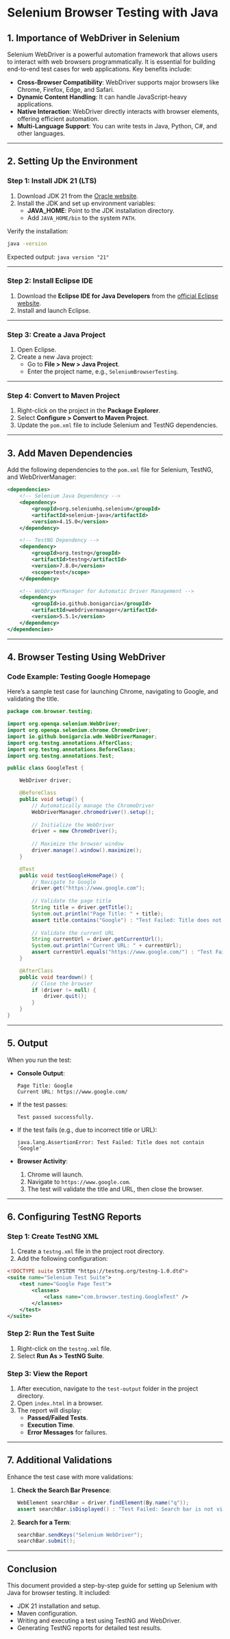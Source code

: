 
# Selenium Browser Testing with Java

## **1. Importance of WebDriver in Selenium**

Selenium WebDriver is a powerful automation framework that allows users to interact with web browsers programmatically. It is essential for building end-to-end test cases for web applications. Key benefits include:

- **Cross-Browser Compatibility**: WebDriver supports major browsers like Chrome, Firefox, Edge, and Safari.
- **Dynamic Content Handling**: It can handle JavaScript-heavy applications.
- **Native Interaction**: WebDriver directly interacts with browser elements, offering efficient automation.
- **Multi-Language Support**: You can write tests in Java, Python, C#, and other languages.

---

## **2. Setting Up the Environment**

### **Step 1: Install JDK 21 (LTS)**
1. Download JDK 21 from the [Oracle website](https://www.oracle.com/java/technologies/javase-downloads.html).
2. Install the JDK and set up environment variables:
   - **JAVA_HOME**: Point to the JDK installation directory.
   - Add `JAVA_HOME/bin` to the system `PATH`.

Verify the installation:
```bash
java -version
```
Expected output: `java version "21"`

---

### **Step 2: Install Eclipse IDE**
1. Download the **Eclipse IDE for Java Developers** from the [official Eclipse website](https://www.eclipse.org/downloads/).
2. Install and launch Eclipse.

---

### **Step 3: Create a Java Project**
1. Open Eclipse.
2. Create a new Java project:
   - Go to **File > New > Java Project**.
   - Enter the project name, e.g., `SeleniumBrowserTesting`.

---

### **Step 4: Convert to Maven Project**
1. Right-click on the project in the **Package Explorer**.
2. Select **Configure > Convert to Maven Project**.
3. Update the `pom.xml` file to include Selenium and TestNG dependencies.

---

## **3. Add Maven Dependencies**
Add the following dependencies to the `pom.xml` file for Selenium, TestNG, and WebDriverManager:

```xml
<dependencies>
    <!-- Selenium Java Dependency -->
    <dependency>
        <groupId>org.seleniumhq.selenium</groupId>
        <artifactId>selenium-java</artifactId>
        <version>4.15.0</version>
    </dependency>

    <!-- TestNG Dependency -->
    <dependency>
        <groupId>org.testng</groupId>
        <artifactId>testng</artifactId>
        <version>7.8.0</version>
        <scope>test</scope>
    </dependency>

    <!-- WebDriverManager for Automatic Driver Management -->
    <dependency>
        <groupId>io.github.bonigarcia</groupId>
        <artifactId>webdrivermanager</artifactId>
        <version>5.5.1</version>
    </dependency>
</dependencies>
```

---

## **4. Browser Testing Using WebDriver**

### **Code Example: Testing Google Homepage**
Here’s a sample test case for launching Chrome, navigating to Google, and validating the title.

```java
package com.browser.testing;

import org.openqa.selenium.WebDriver;
import org.openqa.selenium.chrome.ChromeDriver;
import io.github.bonigarcia.wdm.WebDriverManager;
import org.testng.annotations.AfterClass;
import org.testng.annotations.BeforeClass;
import org.testng.annotations.Test;

public class GoogleTest {

    WebDriver driver;

    @BeforeClass
    public void setup() {
        // Automatically manage the ChromeDriver
        WebDriverManager.chromedriver().setup();
        
        // Initialize the WebDriver
        driver = new ChromeDriver();
        
        // Maximize the browser window
        driver.manage().window().maximize();
    }

    @Test
    public void testGoogleHomePage() {
        // Navigate to Google
        driver.get("https://www.google.com");
        
        // Validate the page title
        String title = driver.getTitle();
        System.out.println("Page Title: " + title);
        assert title.contains("Google") : "Test Failed: Title does not contain 'Google'";
        
        // Validate the current URL
        String currentUrl = driver.getCurrentUrl();
        System.out.println("Current URL: " + currentUrl);
        assert currentUrl.equals("https://www.google.com/") : "Test Failed: URL does not match.";
    }

    @AfterClass
    public void teardown() {
        // Close the browser
        if (driver != null) {
            driver.quit();
        }
    }
}
```

---

## **5. Output**

When you run the test:
- **Console Output**:
  ```
  Page Title: Google
  Current URL: https://www.google.com/
  ```
- If the test passes:
  ```
  Test passed successfully.
  ```
- If the test fails (e.g., due to incorrect title or URL):
  ```
  java.lang.AssertionError: Test Failed: Title does not contain 'Google'
  ```

- **Browser Activity**:
  1. Chrome will launch.
  2. Navigate to `https://www.google.com`.
  3. The test will validate the title and URL, then close the browser.

---

## **6. Configuring TestNG Reports**

### **Step 1: Create TestNG XML**
1. Create a `testng.xml` file in the project root directory.
2. Add the following configuration:

```xml
<!DOCTYPE suite SYSTEM "https://testng.org/testng-1.0.dtd">
<suite name="Selenium Test Suite">
    <test name="Google Page Test">
        <classes>
            <class name="com.browser.testing.GoogleTest" />
        </classes>
    </test>
</suite>
```

### **Step 2: Run the Test Suite**
1. Right-click on the `testng.xml` file.
2. Select **Run As > TestNG Suite**.

### **Step 3: View the Report**
1. After execution, navigate to the `test-output` folder in the project directory.
2. Open `index.html` in a browser.
3. The report will display:
   - **Passed/Failed Tests**.
   - **Execution Time**.
   - **Error Messages** for failures.

---

## **7. Additional Validations**
Enhance the test case with more validations:
1. **Check the Search Bar Presence**:
   ```java
   WebElement searchBar = driver.findElement(By.name("q"));
   assert searchBar.isDisplayed() : "Test Failed: Search bar is not visible.";
   ```
2. **Search for a Term**:
   ```java
   searchBar.sendKeys("Selenium WebDriver");
   searchBar.submit();
   ```

---

## **Conclusion**

This document provided a step-by-step guide for setting up Selenium with Java for browser testing. It included:
- JDK 21 installation and setup.
- Maven configuration.
- Writing and executing a test using TestNG and WebDriver.
- Generating TestNG reports for detailed test results.


